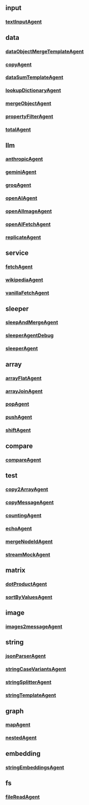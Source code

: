 ## input
### [textInputAgent](./input/textInputAgent.md)

## data
### [dataObjectMergeTemplateAgent](./data/dataObjectMergeTemplateAgent.md)
### [copyAgent](./data/copyAgent.md)
### [dataSumTemplateAgent](./data/dataSumTemplateAgent.md)
### [lookupDictionaryAgent](./data/lookupDictionaryAgent.md)
### [mergeObjectAgent](./data/mergeObjectAgent.md)
### [propertyFilterAgent](./data/propertyFilterAgent.md)
### [totalAgent](./data/totalAgent.md)

## llm
### [anthropicAgent](./llm/anthropicAgent.md)
### [geminiAgent](./llm/geminiAgent.md)
### [groqAgent](./llm/groqAgent.md)
### [openAIAgent](./llm/openAIAgent.md)
### [openAIImageAgent](./llm/openAIImageAgent.md)
### [openAIFetchAgent](./llm/openAIFetchAgent.md)
### [replicateAgent](./llm/replicateAgent.md)

## service
### [fetchAgent](./service/fetchAgent.md)
### [wikipediaAgent](./service/wikipediaAgent.md)
### [vanillaFetchAgent](./service/vanillaFetchAgent.md)

## sleeper
### [sleepAndMergeAgent](./sleeper/sleepAndMergeAgent.md)
### [sleeperAgentDebug](./sleeper/sleeperAgentDebug.md)
### [sleeperAgent](./sleeper/sleeperAgent.md)

## array
### [arrayFlatAgent](./array/arrayFlatAgent.md)
### [arrayJoinAgent](./array/arrayJoinAgent.md)
### [popAgent](./array/popAgent.md)
### [pushAgent](./array/pushAgent.md)
### [shiftAgent](./array/shiftAgent.md)

## compare
### [compareAgent](./compare/compareAgent.md)

## test
### [copy2ArrayAgent](./test/copy2ArrayAgent.md)
### [copyMessageAgent](./test/copyMessageAgent.md)
### [countingAgent](./test/countingAgent.md)
### [echoAgent](./test/echoAgent.md)
### [mergeNodeIdAgent](./test/mergeNodeIdAgent.md)
### [streamMockAgent](./test/streamMockAgent.md)

## matrix
### [dotProductAgent](./matrix/dotProductAgent.md)
### [sortByValuesAgent](./matrix/sortByValuesAgent.md)

## image
### [images2messageAgent](./image/images2messageAgent.md)

## string
### [jsonParserAgent](./string/jsonParserAgent.md)
### [stringCaseVariantsAgent](./string/stringCaseVariantsAgent.md)
### [stringSplitterAgent](./string/stringSplitterAgent.md)
### [stringTemplateAgent](./string/stringTemplateAgent.md)

## graph
### [mapAgent](./graph/mapAgent.md)
### [nestedAgent](./graph/nestedAgent.md)

## embedding
### [stringEmbeddingsAgent](./embedding/stringEmbeddingsAgent.md)

## fs
### [fileReadAgent](./fs/fileReadAgent.md)
